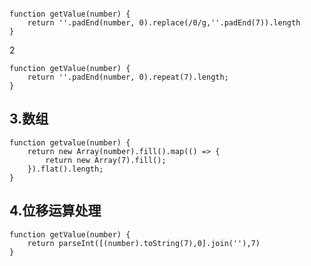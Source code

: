 


```

function getValue(number) {
    return ''.padEnd(number, 0).replace(/0/g,''.padEnd(7)).length
}
```



2


```
function getValue(number) {
    return ''.padEnd(number, 0).repeat(7).length;
}
```


## 3.数组

```
function getvalue(number) {
    return new Array(number).fill().map(() => {
        return new Array(7).fill();
    }).flat().length;
}

```


## 4.位移运算处理

```
function getValue(number) {
    return parseInt([(number).toString(7),0].join(''),7)
}
```



